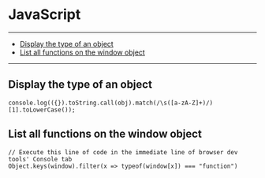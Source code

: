 # JavaScript

---

* [Display the type of an object](#2bdc60bb-ccd1-4bb8-a153-ced371254172)
* [List all functions on the window object](#386a032f-27b7-487b-abc0-a2e2a76102ed)

---




<div id="2bdc60bb-ccd1-4bb8-a153-ced371254172">

##  Display the type of an object

</div>

    console.log(({}).toString.call(obj).match(/\s([a-zA-Z]+)/)[1].toLowerCase());




<div id="386a032f-27b7-487b-abc0-a2e2a76102ed">

##  List all functions on the window object

</div>

    // Execute this line of code in the immediate line of browser dev tools' Console tab
    Object.keys(window).filter(x => typeof(window[x]) === "function")
